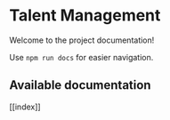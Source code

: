 # Talent Management

Welcome to the project documentation!

Use `npm run docs` for easier navigation.

## Available documentation

[[index]]
